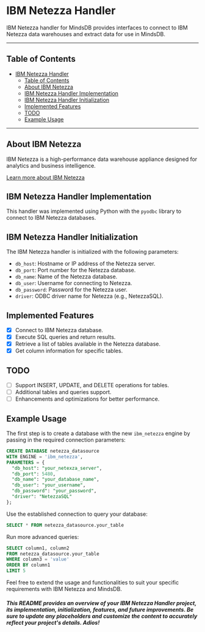 # IBM Netezza Handler

IBM Netezza handler for MindsDB provides interfaces to connect to IBM Netezza data warehouses and extract data for use in MindsDB.

---

## Table of Contents

- [IBM Netezza Handler](#ibm-netezza-handler)
  - [Table of Contents](#table-of-contents)
  - [About IBM Netezza](#about-ibm-netezza)
  - [IBM Netezza Handler Implementation](#ibm-netezza-handler-implementation)
  - [IBM Netezza Handler Initialization](#ibm-netezza-handler-initialization)
  - [Implemented Features](#implemented-features)
  - [TODO](#todo)
  - [Example Usage](#example-usage)

---

## About IBM Netezza

IBM Netezza is a high-performance data warehouse appliance designed for analytics and business intelligence.

[Learn more about IBM Netezza](https://www.ibm.com/cloud/netezza)

## IBM Netezza Handler Implementation

This handler was implemented using Python with the `pyodbc` library to connect to IBM Netezza databases.

## IBM Netezza Handler Initialization

The IBM Netezza handler is initialized with the following parameters:

- `db_host`: Hostname or IP address of the Netezza server.
- `db_port`: Port number for the Netezza database.
- `db_name`: Name of the Netezza database.
- `db_user`: Username for connecting to Netezza.
- `db_password`: Password for the Netezza user.
- `driver`: ODBC driver name for Netezza (e.g., NetezzaSQL).

## Implemented Features

- [x] Connect to IBM Netezza database.
- [x] Execute SQL queries and return results.
- [x] Retrieve a list of tables available in the Netezza database.
- [x] Get column information for specific tables.

## TODO

- [ ] Support INSERT, UPDATE, and DELETE operations for tables.
- [ ] Additional tables and queries support.
- [ ] Enhancements and optimizations for better performance.

## Example Usage

The first step is to create a database with the new `ibm_netezza` engine by passing in the required connection parameters:

```sql
CREATE DATABASE netezza_datasource
WITH ENGINE = 'ibm_netezza',
PARAMETERS = {
  "db_host": "your_netexza_server",
  "db_port": 5480,
  "db_name": "your_database_name",
  "db_user": "your_username",
  "db_password": "your_password",
  "driver": "NetezzaSQL"
};
```

Use the established connection to query your database:

```sql
SELECT * FROM netezza_datasource.your_table
```

Run more advanced queries:

```sql
SELECT column1, column2
FROM netezza_datasource.your_table
WHERE column3 = 'value'
ORDER BY column1
LIMIT 5
```

Feel free to extend the usage and functionalities to suit your specific requirements with IBM Netezza and MindsDB.


##### This README provides an overview of your IBM Netezza Handler project, its implementation, initialization, features, and future improvements. Be sure to update any placeholders and customize the content to accurately reflect your project's details. Adios!
